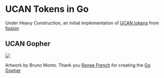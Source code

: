 # UCAN Tokens in Go

Under Heavy Construction, an initial implementation of [UCAN tokens](https://whitepaper.fission.codes/access-control/ucan/ucan-tokens) from [fission](https://fission.codes)

## UCAN Gopher

![](https://ipfs.runfission.com/ipfs/QmRFXjMjVNwnYki8jGwFBh3zcY5m7zo5oAcNoyS1PSgzAY/ucan-gopher.png)

Artwork by Bruno Monts. Thank you [Renee French](http://reneefrench.blogspot.com/) for creating the [Go Gopher](https://blog.golang.org/gopher)
